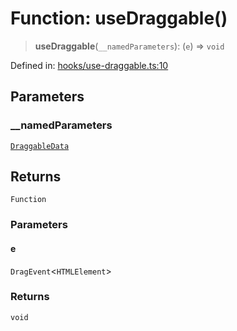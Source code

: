 # Function: useDraggable()

> **useDraggable**(`__namedParameters`): (`e`) => `void`

Defined in: [hooks/use-draggable.ts:10](https://github.com/GeoDaCenter/openassistant/blob/36f516b8229288259590b2d9dab3b10cbfc3cbfd/packages/common/src/hooks/use-draggable.ts#L10)

## Parameters

### \_\_namedParameters

[`DraggableData`](../type-aliases/DraggableData.md)

## Returns

`Function`

### Parameters

#### e

`DragEvent`\<`HTMLElement`\>

### Returns

`void`
